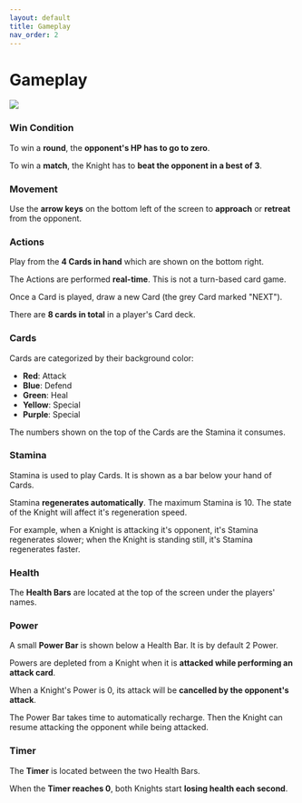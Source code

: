 ```yaml
---
layout: default
title: Gameplay
nav_order: 2
---
```

# Gameplay

![](.gitbook/assets/CK\_gameplay.jpg)

### Win Condition

To win a **round**, the **opponent's HP has to go to zero**.

To win a **match**, the Knight has to **beat the opponent in a best of 3**.

### **Movement**

Use the **arrow keys** on the bottom left of the screen to **approach** or **retreat** from the opponent.

### Actions

Play from the **4 Cards in hand** which are shown on the bottom right.

The Actions are performed **real-time**. This is not a turn-based card game.

Once a Card is played, draw a new Card (the grey Card marked "NEXT").

There are **8 cards in total** in a player's Card deck.

### Cards

Cards are categorized by their background color:

* **Red**: Attack
* **Blue**: Defend
* **Green**: Heal
* **Yellow**: Special
* **Purple**: Special

The numbers shown on the top of the Cards are the Stamina it consumes.

### Stamina

Stamina is used to play Cards. It is shown as a bar below your hand of Cards.

Stamina **regenerates automatically**. The maximum Stamina is 10. The state of the Knight will affect it's regeneration speed.&#x20;

For example, when a Knight is attacking it's opponent, it's Stamina regenerates slower; when the Knight is standing still, it's Stamina regenerates faster.

### Health

The **Health Bars** are located at the top of the screen under the players' names.

### Power

A small **Power Bar** is shown below a Health Bar. It is by default 2 Power.

Powers are depleted from a Knight when it is **attacked while performing an attack card**.

When a Knight's Power is 0, its attack will be **cancelled by the opponent's attack**.

The Power Bar takes time to automatically recharge. Then the Knight can resume attacking the opponent while being attacked.

### Timer

The **Timer** is located between the two Health Bars.

When the **Timer reaches 0**, both Knights start **losing health each second**.
